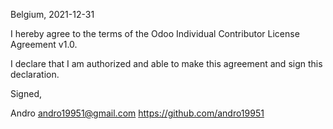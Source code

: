 Belgium, 2021-12-31

I hereby agree to the terms of the Odoo Individual Contributor License
Agreement v1.0.

I declare that I am authorized and able to make this agreement and sign this
declaration.

Signed,

Andro andro19951@gmail.com https://github.com/andro19951
